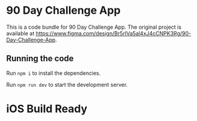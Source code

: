 
  # 90 Day Challenge App

  This is a code bundle for 90 Day Challenge App. The original project is available at https://www.figma.com/design/Br5rIVa5al4xJ4cCNPK3Rg/90-Day-Challenge-App.

  ## Running the code

  Run `npm i` to install the dependencies.

  Run `npm run dev` to start the development server.
  # iOS Build Ready
